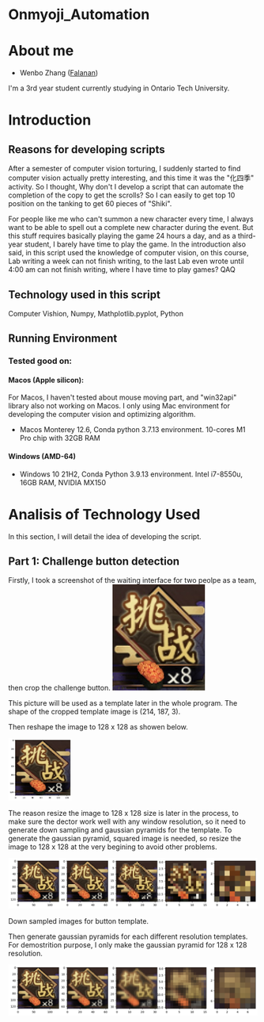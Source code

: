 # Onmyoji_Automation
# About me
 - Wenbo Zhang ([Falanan](https://github.com/Falanan))

 I'm a 3rd year student currently studying in Ontario Tech University.

 # Introduction

 ## Reasons for developing scripts

 After a semester of computer vision torturing, I suddenly started to find computer vision actually pretty interesting, and this time it was the "化四季" activity. So I thought, Why don't I develop a script that can automate the completion of the copy to get the scrolls? So I can easily to get top 10 position on the tanking to get 60 pieces of "Shiki".

 For people like me who can't summon a new character every time, I always want to be able to spell out a complete new character during the event. But this stuff requires basically playing the game 24 hours a day, and as a third-year student, I barely have time to play the game. In the introduction also said, in this script used the knowledge of computer vision, on this course, Lab writing a week can not finish writing, to the last Lab even wrote until 4:00 am can not finish writing, where I have time to play games? QAQ

 ## Technology used in this script

 Computer Vishion, Numpy, Mathplotlib.pyplot, Python

## Running Environment
 
### Tested good on:

#### Macos (Apple silicon):

For Macos, I haven't tested about mouse moving part, and "win32api" library also not working on Macos. I only using Mac environment for developing the computer vision and optimizing algorithm.

- Macos Monterey 12.6, Conda python 3.7.13 environment. 10-cores M1 Pro chip with 32GB RAM

#### Windows (AMD-64)

- Windows 10 21H2, Conda Python 3.9.13 environment. Intel i7-8550u, 16GB RAM, NVIDIA MX150

# Analisis of Technology Used
In this section, I will detail the idea of developing the script.
## Part 1: Challenge button detection
Firstly, I took a screenshot of the waiting interface for two peolpe as a team, then crop the challenge button.
![](https://github.com/Falanan/Onmyoji_Automation/blob/main/Onmyoji_Automation_Script/pics/03-T.jpg?raw=true)

This picture will be used as a template later in the whole program. The shape of the cropped template image is (214, 187, 3).

Then reshape the image to 128 x 128 as showen below.

<img src = "https://github.com/Falanan/Onmyoji_Automation/blob/main/readme_file_pics/128_cb.png?raw=true" width="128px">

The reason resize the image to 128 x 128 size is later in the process, to make sure the dector work well with any window resolution, so it need to generate down sampling and gaussian pyramids for the template. To generate the gaussian pyramid, squared image is needed, so resize the image to 128 x 128 at the very begining to avoid other problems.

<img src = "https://github.com/Falanan/Onmyoji_Automation/blob/main/readme_file_pics/ds.png">

Down sampled images for button template.

Then generate gaussian pyramids for each different resolution templates. For demostrition purpose, I only make the gaussian pyramid for 128 x 128 resolution.

<img src="https://github.com/Falanan/Onmyoji_Automation/blob/main/readme_file_pics/gp_128.png?raw=true">